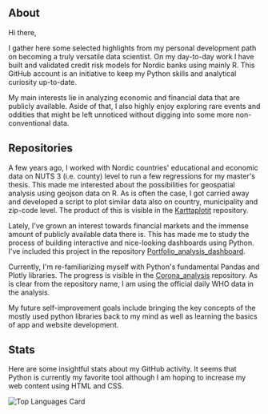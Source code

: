 ## About
Hi there,

I gather here some selected highlights from my personal development path on becoming a truly versatile data scientist. On my day-to-day work I have built and validated credit risk models for Nordic banks using mainly R. This GitHub account is an initiative to keep my Python skills and analytical curiosity up-to-date.

My main interests lie in analyzing economic and financial data that are publicly available. Aside of that, I also highly enjoy exploring rare events and oddities that might be left unnoticed without digging into some more non-conventional data.

## Repositories
A few years ago, I worked with Nordic countries' educational and economic data on NUTS 3 (i.e. county) level to run a few regressions for my master's thesis. This made me interested about the possibilities for geospatial analysis using geojson data on R. As is often the case, I got carried away and developed a script to plot similar data also on country, municipality and zip-code level. The product of this is visible in the [Karttaplotit](https://github.com/jarvijaakko/Karttaplotit) repository.

Lately, I've grown an interest towards financial markets and the immense amount of publicly available data there is. This has made me to study the process of building interactive and nice-looking dashboards using Python. I've included this project in the repository [Portfolio_analysis_dashboard](https://github.com/jarvijaakko/Portfolio_analysis).

Currently, I'm re-familiarizing myself with Python's fundamental Pandas and Plotly libraries. The progress is visible in the [Corona_analysis](https://github.com/jarvijaakko/Corona_analysis) repository. As is clear from the repository name, I am using the official daily WHO data in the analysis.

My future self-improvement goals include bringing the key concepts of the mostly used python libraries back to my mind as well as learning the basics of app and website development.

## Stats
Here are some insightful stats about my GitHub activity. It seems that Python is currently my favorite tool although I am hoping to increase my web content using HTML and CSS.

![Top Languages Card](https://github-readme-stats.vercel.app/api/top-langs/?username=jarvijaakko&layout=compact)

<!--
**jarvijaakko/jarvijaakko** is a ✨ _special_ ✨ repository because its `README.md` (this file) appears on your GitHub profile.
- 🔭 I’m currently working on Jee Jee
- 🌱 I’m currently learning ...
- 👯 I’m looking to collaborate on ...
- 🤔 I’m looking for help with ...
- 💬 Ask me about ...
- 📫 How to reach me: ...
- 😄 Pronouns: ...
- ⚡ Fun fact: ...
-->
